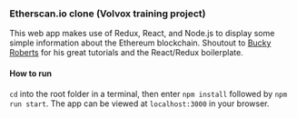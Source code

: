 ### Etherscan.io clone (Volvox training project)

This web app makes use of Redux, React, and Node.js to display some simple information about the Ethereum blockchain. Shoutout to [Bucky Roberts](https://github.com/buckyroberts/) for his great tutorials and the React/Redux boilerplate.

#### How to run

```cd``` into the root folder in a terminal, then enter ```npm install``` followed by ```npm run start```. The app can be viewed at ```localhost:3000``` in your browser.
